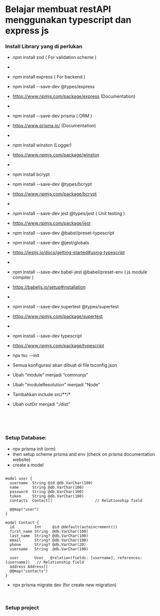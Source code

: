 # Belajar membuat restAPI menggunakan typescript dan express js

### Install Library yang di perlukan
- npm install zod   ( For validation scheme )
-
- npm install express ( For backend )
- npm install --save-dev @types/express
- https://www.npmjs.com/package/express   (Documentation)
-
- npm install --save-dev prisma ( ORM )
- https://www.prisma.io/  (Documentation)
-
- npm install winston (Logger)
- https://www.npmjs.com/package/winston 
-
- npm install bcrypt
- npm install --save-dev @types/bcrypt
- https://www.npmjs.com/package/bcrypt 
-
- npm install --save-dev jest @types/jest ( Unit testing )
- https://www.npmjs.com/package/jest 
- npm install --save-dev @babel/preset-typescript
- npm install --save-dev @jest/globals
- https://jestjs.io/docs/getting-started#using-typescript 

-
- npm install --save-dev babel-jest @babel/preset-env ( js module compiler )
- https://babeljs.io/setup#installation 
-
- npm install --save-dev supertest @types/supertest
- https://www.npmjs.com/package/supertest 
-
- npm install --save-dev typescript
- https://www.npmjs.com/package/typescript
- npx tsc --init
- Semua konfigurasi akan dibuat di file tsconfig.json
- Ubah “module” menjadi “commonjs” 
- Ubah "moduleResolution" menjadi "Node"
- Tambahkan include src/**/*
- Ubah outDir menjadi “./dist”

<br>
<br>
<br>

### Setup Database:
- npx prisma init         (orm)
- then setup scheme prisma and env (check on prisma documentation website)
- create a model
``` 

model user {
  username  String @id @db.VarChar(100)
  name      String @db.VarChar(100)
  password  String @db.VarChar(100)
  token     String @db.VarChar(100)
  contacts  Contact[]                   // Relationship field

  @@map("user")
}

model Contact {
  id         Int     @id @default(autoincrement())
  first_name String  @db.VarChar(100)
  last_name  String? @db.VarChar(100)
  email      String? @db.VarChar(100)
  phone      String? @db.VarChar(20)
  username   String  @db.VarChar(100)

  user       User   @relation(fields: [username], references: [username])   // Relationship field
  address Address[]
  @@map("contacts")
}

```
- npx prisma migrate dev (for create new migration)

<br>

### Setup project
